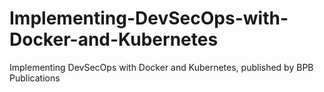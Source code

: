 # Implementing-DevSecOps-with-Docker-and-Kubernetes
Implementing DevSecOps with Docker and Kubernetes, published by BPB Publications
